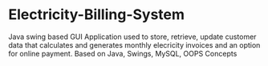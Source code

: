 # Electricity-Billing-System

 Java swing based GUI Application used to store, retrieve, update customer data that calculates and generates monthly elecricity invoices and an option for online payment.
 Based on Java, Swings, MySQL, OOPS Concepts
 
